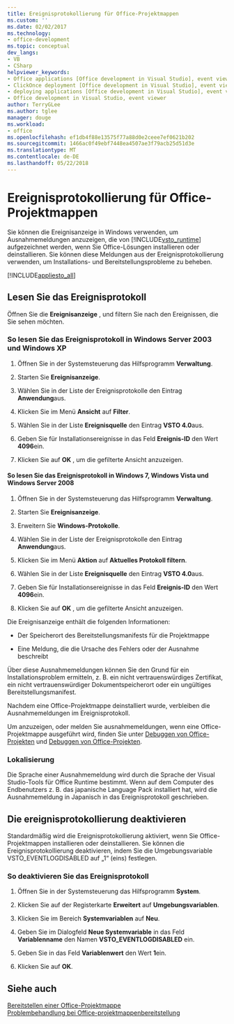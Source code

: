 ```yaml
---
title: Ereignisprotokollierung für Office-Projektmappen
ms.custom: ''
ms.date: 02/02/2017
ms.technology:
- office-development
ms.topic: conceptual
dev_langs:
- VB
- CSharp
helpviewer_keywords:
- Office applications [Office development in Visual Studio], event viewer
- ClickOnce deployment [Office development in Visual Studio], event viewer
- deploying applications [Office development in Visual Studio], event viewer
- Office development in Visual Studio, event viewer
author: TerryGLee
ms.author: tglee
manager: douge
ms.workload:
- office
ms.openlocfilehash: ef1db4f88e13575f77a88d0e2ceee7ef0621b202
ms.sourcegitcommit: 1466ac0f49ebf7448ea4507ae3f79acb25d51d3e
ms.translationtype: MT
ms.contentlocale: de-DE
ms.lasthandoff: 05/22/2018
---
```

# <a name="event-logging-for-office-solutions"></a>Ereignisprotokollierung für Office-Projektmappen
  Sie können die Ereignisanzeige in Windows verwenden, um Ausnahmemeldungen anzuzeigen, die von [!INCLUDE[vsto_runtime](../vsto/includes/vsto-runtime-md.md)] aufgezeichnet werden, wenn Sie Office-Lösungen installieren oder deinstallieren. Sie können diese Meldungen aus der Ereignisprotokollierung verwenden, um Installations- und Bereitstellungsprobleme zu beheben.  
  
 [!INCLUDE[appliesto_all](../vsto/includes/appliesto-all-md.md)]  
  
## <a name="read-the-event-log"></a>Lesen Sie das Ereignisprotokoll  
 Öffnen Sie die **Ereignisanzeige** , und filtern Sie nach den Ereignissen, die Sie sehen möchten.  
  
### <a name="to-read-the-event-log-in-windows-server-2003-and-windows-xp"></a>So lesen Sie das Ereignisprotokoll in Windows Server 2003 und Windows XP  
  
1.  Öffnen Sie in der Systemsteuerung das Hilfsprogramm **Verwaltung**.  
  
2.  Starten Sie **Ereignisanzeige**.  
  
3.  Wählen Sie in der Liste der Ereignisprotokolle den Eintrag **Anwendung**aus.  
  
4.  Klicken Sie im Menü **Ansicht** auf **Filter**.  
  
5.  Wählen Sie in der Liste **Ereignisquelle** den Eintrag **VSTO 4.0**aus.  
  
6.  Geben Sie für Installationsereignisse in das Feld **Ereignis-ID** den Wert **4096**ein.  
  
7.  Klicken Sie auf **OK** , um die gefilterte Ansicht anzuzeigen.  
  
#### <a name="to-read-the-event-log-in-windows-7-windows-vista-and-windows-server-2008"></a>So lesen Sie das Ereignisprotokoll in Windows 7, Windows Vista und Windows Server 2008  
  
1.  Öffnen Sie in der Systemsteuerung das Hilfsprogramm **Verwaltung**.  
  
2.  Starten Sie **Ereignisanzeige**.  
  
3.  Erweitern Sie **Windows-Protokolle**.  
  
4.  Wählen Sie in der Liste der Ereignisprotokolle den Eintrag **Anwendung**aus.  
  
5.  Klicken Sie im Menü **Aktion** auf **Aktuelles Protokoll filtern**.  
  
6.  Wählen Sie in der Liste **Ereignisquelle** den Eintrag **VSTO 4.0**aus.  
  
7.  Geben Sie für Installationsereignisse in das Feld **Ereignis-ID** den Wert **4096**ein.  
  
8.  Klicken Sie auf **OK** , um die gefilterte Ansicht anzuzeigen.  
  
 Die Ereignisanzeige enthält die folgenden Informationen:  
  
-   Der Speicherort des Bereitstellungsmanifests für die Projektmappe  
  
-   Eine Meldung, die die Ursache des Fehlers oder der Ausnahme beschreibt  
  
 Über diese Ausnahmemeldungen können Sie den Grund für ein Installationsproblem ermitteln, z. B. ein nicht vertrauenswürdiges Zertifikat, ein nicht vertrauenswürdiger Dokumentspeicherort oder ein ungültiges Bereitstellungsmanifest.  
  
 Nachdem eine Office-Projektmappe deinstalliert wurde, verbleiben die Ausnahmemeldungen im Ereignisprotokoll.  
  
 Um anzuzeigen, oder melden Sie ausnahmemeldungen, wenn eine Office-Projektmappe ausgeführt wird, finden Sie unter [Debuggen von Office-Projekten](../vsto/debugging-office-projects.md) und [Debuggen von Office-Projekten](../vsto/debugging-office-projects.md).  
  
### <a name="localization"></a>Lokalisierung  
 Die Sprache einer Ausnahmemeldung wird durch die Sprache der Visual Studio-Tools für Office Runtime bestimmt. Wenn auf dem Computer des Endbenutzers z. B. das japanische Language Pack installiert hat, wird die Ausnahmemeldung in Japanisch in das Ereignisprotokoll geschrieben.  
  
## <a name="disable-the-event-logger"></a>Die ereignisprotokollierung deaktivieren  
 Standardmäßig wird die Ereignisprotokollierung aktiviert, wenn Sie Office-Projektmappen installieren oder deinstallieren. Sie können die Ereignisprotokollierung deaktivieren, indem Sie die Umgebungsvariable VSTO_EVENTLOGDISABLED auf „1“ (eins) festlegen.  
  
### <a name="to-disable-the-event-log"></a>So deaktivieren Sie das Ereignisprotokoll  
  
1.  Öffnen Sie in der Systemsteuerung das Hilfsprogramm **System**.  
  
2.  Klicken Sie auf der Registerkarte **Erweitert** auf **Umgebungsvariablen**.  
  
3.  Klicken Sie im Bereich **Systemvariablen** auf **Neu**.  
  
4.  Geben Sie im Dialogfeld **Neue Systemvariable** in das Feld **Variablenname** den Namen **VSTO_EVENTLOGDISABLED** ein.  
  
5.  Geben Sie in das Feld **Variablenwert** den Wert **1**ein.  
  
6.  Klicken Sie auf **OK**.  
  
## <a name="see-also"></a>Siehe auch  
 [Bereitstellen einer Office-Projektmappe](../vsto/deploying-an-office-solution.md)   
 [Problembehandlung bei Office-projektmappenbereitstellung](../vsto/troubleshooting-office-solution-deployment.md)  
  
  